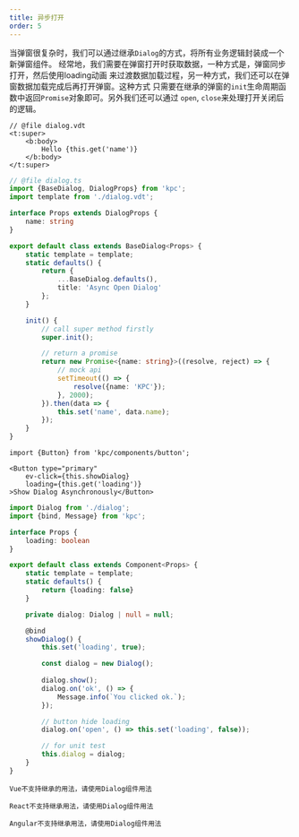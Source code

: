 ```yaml
---
title: 异步打开
order: 5
---
```


当弹窗很复杂时，我们可以通过继承`Dialog`的方式，将所有业务逻辑封装成一个新弹窗组件。
经常地，我们需要在弹窗打开时获取数据，一种方式是，弹窗同步打开，然后使用loading动画
来过渡数据加载过程，另一种方式，我们还可以在弹窗数据加载完成后再打开弹窗。这种方式
只需要在继承的弹窗的`init`生命周期函数中返回`Promise`对象即可。另外我们还可以通过
`open`, `close`来处理打开关闭后的逻辑。

```vdt
// @file dialog.vdt
<t:super>
    <b:body>
        Hello {this.get('name')}
    </b:body>
</t:super>
```

```ts
// @file dialog.ts
import {BaseDialog, DialogProps} from 'kpc';
import template from './dialog.vdt';

interface Props extends DialogProps {
    name: string
}

export default class extends BaseDialog<Props> {
    static template = template;
    static defaults() {
        return {
            ...BaseDialog.defaults(),
            title: 'Async Open Dialog'
        };
    }

    init() {
        // call super method firstly
        super.init();

        // return a promise
        return new Promise<{name: string}>((resolve, reject) => {
            // mock api
            setTimeout(() => {
                resolve({name: 'KPC'});
            }, 2000);
        }).then(data => {
            this.set('name', data.name);
        });
    }
}
```

```vdt
import {Button} from 'kpc/components/button';

<Button type="primary"
    ev-click={this.showDialog}
    loading={this.get('loading')}
>Show Dialog Asynchronously</Button>
```

```ts
import Dialog from './dialog';
import {bind, Message} from 'kpc';

interface Props {
    loading: boolean
}

export default class extends Component<Props> {
    static template = template;
    static defaults() {
        return {loading: false}
    }

    private dialog: Dialog | null = null;

    @bind
    showDialog() {
        this.set('loading', true);

        const dialog = new Dialog();
        
        dialog.show();
        dialog.on('ok', () => {
            Message.info(`You clicked ok.`);
        });

        // button hide loading
        dialog.on('open', () => this.set('loading', false));

        // for unit test
        this.dialog = dialog;
    }
}
```

```vue-ignore
Vue不支持继承的用法，请使用Dialog组件用法
```

```react-ignore
React不支持继承用法，请使用Dialog组件用法
```

```angular-ignore
Angular不支持继承用法，请使用Dialog组件用法
```
